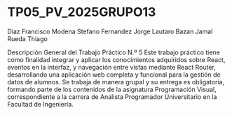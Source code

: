 # TP05_PV_2025GRUPO13
Diaz Francisco
Modena Stefano
Fernandez Jorge Lautaro
Bazan Jamal
Rueda Thiago


Descripción General del Trabajo Práctico N.º 5
Este trabajo práctico tiene como finalidad integrar y aplicar los conocimientos adquiridos sobre React, eventos en la interfaz, y navegación entre vistas mediante React Router, desarrollando una aplicación web completa y funcional para la gestión de datos de alumnos. Se trabaja de manera grupal y su entrega es obligatoria, formando parte de los contenidos de la asignatura Programación Visual, correspondiente a la carrera de Analista Programador Universitario en la Facultad de Ingeniería.